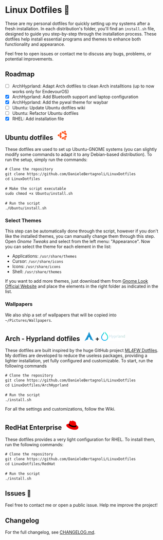 # Linux Dotfiles 🐧
These are my personal dotfiles for quickly setting up my systems after a fresh installation. In each distribution's folder, you'll find an `install.sh` file, designed to guide you step-by-step through the installation process. These dotfiles help install essential programs and themes to enhance both functionality and appearance.

Feel free to open issues or contact me to discuss any bugs, problems, or potential improvements.

## Roadmap
- [ ] ArchHyprland: Adapt Arch dotfiles to clean Arch installtions (up to now works only for EndevourOS)
- [x] ArchHyprland: Add Bluetooth support and laptop configuration
- [x] ArchHyprland: Add the pywal theme for waybar
- [ ] Ubuntu: Update Ubuntu dotfiles wiki
- [ ] Ubuntu: Refactor Ubuntu dotfiles
- [x] RHEL: Add installation file

## Ubuntu dotfiles &nbsp; <img src="Images/ubuntu.png" width="30">
These dotfiles are used to set up Ubuntu-GNOME systems (you can slightly modify some commands to adapt it to any Debian-based distribution). To run the setup, simply run the commands:

```ssh
# Clone the repository
git clone https://github.com/DanieleBertagnoli/LinuxDotfiles
cd LinuxDotfiles

# Make the script executable
sudo chmod +x Ubuntu/install.sh

# Run the script
./Ubuntu/install.sh
```

### Select Themes

This step can be automatically done through the script, however if you don't like the installed themes, you can manually change them through this step. Open *Gnome Tweaks* and select from the left menu: "Appearance". 
Now you can select the theme for each element in the list:
- Applications: `/usr/share/themes`
- Cursor: `/usr/share/icons`
- Icons: `/usr/share/icons`
- Shell: `/usr/share/themes`

If you want to add more themes, just download them from [Gnome Look Official Website](https://www.gnome-look.org/) and place the elements in the right folder as indicated in the list. 

### Wallpapers

We also ship a set of wallpapers that will be copied into `~/Pictures/Wallpapers`. 

## Arch - Hyprland dotfiles &nbsp; <img src="Images/arch.png" width="30"> + <img src="Images/hyprland.png" width="80">

These dotfiles are built inspired by the huge GitHub project [ML4FW Dotfiles](https://github.com/mylinuxforwork/dotfiles). My dotfiles are developed to reduce the useless packages, providing a lighter installation, yet fully configured and customizable. To start, run the following commands
```ssh
# Clone the repository
git clone https://github.com/DanieleBertagnoli/LinuxDotfiles
cd LinuxDotfiles/ArchHyprland

# Run the script
./install.sh
```

For all the settings and customizations, follow the Wiki.

## RedHat Enterprise &nbsp; <img src="Images/redhat.png" width="40">

These dotfiles provides a very light configuration for RHEL. To install them, run the following commands:

```ssh
# Clone the repository
git clone https://github.com/DanieleBertagnoli/LinuxDotfiles
cd LinuxDotfiles/RedHat

# Run the script
./install.sh
```

## Issues 🚨
Feel free to contact me or open a public issue. Help me improve the project!

## Changelog
For the full changelog, see [CHANGELOG.md](CHANGELOG.md).
